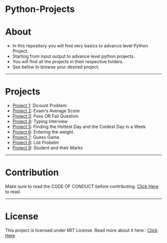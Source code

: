 # Python-Projects

# About
- In this repository you will find very basics to advance level Python Project. 
- Starting from input output to advance level python projects.
- You will find all the projects in their respective folders.
- See below to browse your desired project.

----

# Projects
- [Project 1](https://github.com/saswatsamal/Python-Projects/tree/master/Project%201): Dicount Problem
- [Project 2](https://github.com/saswatsamal/Python-Projects/tree/master/Project%202): Exam's Average Score
- [Project 3](https://github.com/saswatsamal/Python-Projects/tree/master/Project%203): Pass OR Fail Question
- [Project 4](https://github.com/saswatsamal/Python-Projects/tree/master/Project%204): Typing Interview
- [Project 5](https://github.com/saswatsamal/Python-Projects/tree/master/Project%205): Finding the Hottest Day and the Coldest Day in a Week
- [Project 6](https://github.com/saswatsamal/Python-Projects/tree/master/Project%206): Entering the weight.
- [Project 7](https://github.com/saswatsamal/Python-Projects/tree/master/Project%207): Guess Game
- [Project 8](https://github.com/saswatsamal/Python-Projects/tree/master/Project%208): List Probelm
- [Project 9](https://github.com/saswatsamal/Python-Projects/tree/master/Project%209): Student and their Marks

----
# Contribution 
  Make sure to read the CODE OF CONDUCT before contributing. [Click Here](https://github.com/saswatsamal/Python-Projects/blob/master/CODE_OF_CONDUCT.md) to read.

----

# License
  This project is licensed under MIT License. Read more about it here : [Click Here](https://github.com/saswatsamal/Python-Projects/blob/master/LICENSE)

